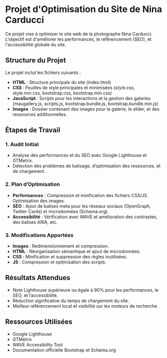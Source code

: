 # Projet d'Optimisation du Site de Nina Carducci

Ce projet vise à optimiser le site web de la photographe Nina Carducci. L'objectif est d'améliorer les performances, le référencement (SEO), et l'accessibilité globale du site.

## Structure du Projet

Le projet inclut les fichiers suivants :
- **HTML** : Structure principale du site (index.html)
- **CSS** : Feuilles de style principales et minimisées (style.css, style.min.css, bootstrap.css, bootstrap.min.css)
- **JavaScript** : Scripts pour les interactions et la gestion des galeries (maugallery.js, scripts.js, bootstrap.bundle.js, bootstrap.bundle.min.js)
- **Images** : Dossier contenant des images pour la galerie, le slider, et des ressources additionnelles.

## Étapes de Travail

### 1. Audit Initial
- Analyse des performances et du SEO avec Google Lighthouse et GTMetrix.
- Détection des problèmes de balisage, d’optimisation des ressources, et de chargement.

### 2. Plan d’Optimisation
- **Performances** : Compression et minification des fichiers CSS/JS. Optimisation des images.
- **SEO** : Ajout de balises meta pour les réseaux sociaux (OpenGraph, Twitter Cards) et microdonnées (Schema.org).
- **Accessibilité** : Vérification avec WAVE et amélioration des contrastes, des balises ARIA, etc.

### 3. Modifications Apportées
- **Images** : Redimensionnement et compression.
- **HTML** : Réorganisation sémantique et ajout de microdonnées.
- **CSS** : Minification et suppression des règles inutilisées.
- **JS** : Compression et optimisation des scripts.

## Résultats Attendues
- Note Lighthouse supérieure ou égale à 90% pour les performances, le SEO, et l’accessibilité.
- Réduction significative du temps de chargement du site.
- Meilleur référencement local et visibilité sur les moteurs de recherche.

## Ressources Utilisées
- Google Lighthouse
- GTMetrix
- WAVE Accessibility Tool
- Documentation officielle Bootstrap et Schema.org


